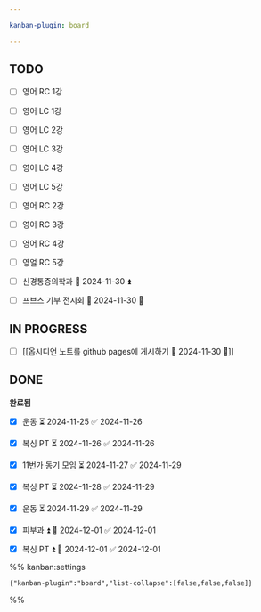 ```yaml
---

kanban-plugin: board

---
```


## TODO

- [ ] 영어 RC 1강
- [ ] 영어 LC 1강
- [ ] 영어 LC 2강
- [ ] 영어 LC 3강
- [ ] 영어 LC 4강
- [ ] 영어 LC 5강
- [ ] 영어 RC 2강
- [ ] 영어 RC 3강
- [ ] 영어 RC 4강
- [ ] 영얼 RC 5강
- [ ] 신경통증의학과 📅 2024-11-30 ⏫
- [ ] 프브스 기부 전시회 📅 2024-11-30 🔽


## IN PROGRESS

- [ ] [[옵시디언 노트를 github pages에 게시하기 📅 2024-11-30 🔼]]


## DONE

**완료됨**
- [x] 운동 ⏳ 2024-11-25 ✅ 2024-11-26
- [x] 복싱 PT ⏳ 2024-11-26 ✅ 2024-11-26
- [x] 11번가 동기 모임 ⏳ 2024-11-27 ✅ 2024-11-29
- [x] 복싱 PT ⏳ 2024-11-28 ✅ 2024-11-29
- [x] 운동 ⏳ 2024-11-29 ✅ 2024-11-29
- [x] 피부과 ⏫ 📅 2024-12-01 ✅ 2024-12-01
- [x] 복싱 PT ⏫ 📅 2024-12-01 ✅ 2024-12-01




%% kanban:settings
```
{"kanban-plugin":"board","list-collapse":[false,false,false]}
```
%%